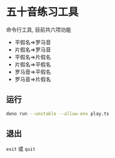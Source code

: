 # 五十音练习工具

命令行工具, 目前共六项功能

- 平假名=>罗马音
- 片假名=>罗马音
- 平假名=>片假名
- 片假名=>平假名
- 罗马音=>平假名
- 罗马音=>片假名

## 运行

```bash
deno run --unstable --allow-env play.ts
```

## 退出

`exit` 或 `quit`
